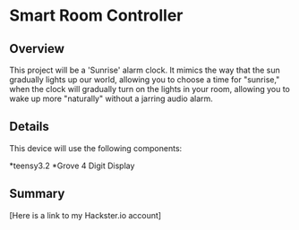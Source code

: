 # Smart Room Controller

## Overview

This project will be a 'Sunrise' alarm clock. It mimics the way that the sun gradually lights up our world, allowing you to choose a time for "sunrise," when the clock will gradually turn on the lights in your room, allowing you to wake up more "naturally" without a jarring audio alarm.


## Details

This device will use the following components:

*teensy3.2
*Grove 4 Digit Display

## Summary

[Here is a link to my Hackster.io account]
